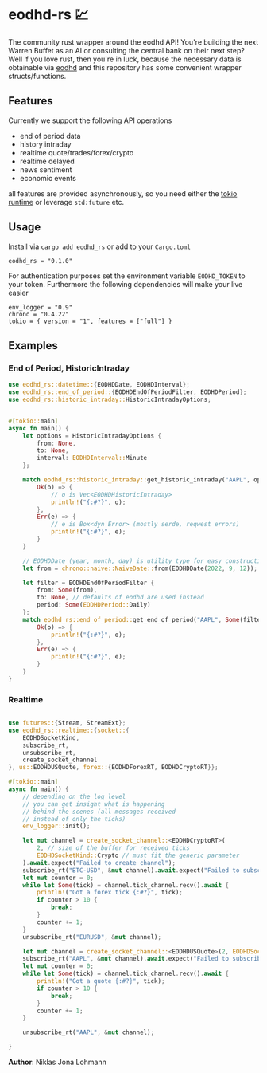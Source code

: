 # eodhd-rs 💹

The community rust wrapper around the eodhd API!
You're building the next Warren Buffet as an AI
or consulting the central bank on their next step?
Well if you love rust, then you're in luck, because
the necessary data is obtainable via [eodhd](https://eodhistoricaldata.com/)
and this repository has some convenient wrapper structs/functions.

## Features
Currently we support the following API operations

- end of period data
- history intraday
- realtime quote/trades/forex/crypto 
- realtime delayed
- news sentiment
- economic events

all features are provided asynchronously, so you need
either the [tokio runtime](https://tokio.rs/) or leverage `std:future` etc.

## Usage
Install via `cargo add eodhd_rs`
or add to your `Cargo.toml`


```
eodhd_rs = "0.1.0"
```


For authentication purposes set the environment
variable `EODHD_TOKEN` to your token.
Furthermore the following dependencies will make your live easier
```
env_logger = "0.9"
chrono = "0.4.22"
tokio = { version = "1", features = ["full"] }
```

## Examples

### End of Period, HistoricIntraday

```rust
use eodhd_rs::datetime::{EODHDDate, EODHDInterval};
use eodhd_rs::end_of_period::{EODHDEndOfPeriodFilter, EODHDPeriod};
use eodhd_rs::historic_intraday::HistoricIntradayOptions;


#[tokio::main]
async fn main() {
    let options = HistoricIntradayOptions {
        from: None,
        to: None,
        interval: EODHDInterval::Minute
    };

    match eodhd_rs::historic_intraday::get_historic_intraday("AAPL", options).await {
        Ok(o) => {
            // o is Vec<EODHDHistoricIntraday>
            println!("{:#?}", o);
        },
        Err(e) => {
            // e is Box<dyn Error> (mostly serde, reqwest errors)
            println!("{:#?}", e);
        }
    }

    // EODHDDate (year, month, day) is utility type for easy construction of chrono's NaiveDates
    let from = chrono::naive::NaiveDate::from(EODHDDate(2022, 9, 12));

    let filter = EODHDEndOfPeriodFilter {
        from: Some(from),
        to: None, // defaults of eodhd are used instead
        period: Some(EODHDPeriod::Daily)
    };
    match eodhd_rs::end_of_period::get_end_of_period("AAPL", Some(filter)).await {
        Ok(o) => {
            println!("{:#?}", o);
        },
        Err(e) => {
            println!("{:#?}", e);
        }
    }
}
```

### Realtime 

```rust

use futures::{Stream, StreamExt};
use eodhd_rs::realtime::{socket::{
    EODHDSocketKind, 
    subscribe_rt, 
    unsubscribe_rt,
    create_socket_channel
}, us::EODHDUSQuote, forex::{EODHDForexRT, EODHDCryptoRT}};

#[tokio::main]
async fn main() {
    // depending on the log level
    // you can get insight what is happening
    // behind the scenes (all messages received
    // instead of only the ticks)
    env_logger::init();

    let mut channel = create_socket_channel::<EODHDCryptoRT>(
        2, // size of the buffer for received ticks
        EODHDSocketKind::Crypto // must fit the generic parameter
    ).await.expect("Failed to create channel");
    subscribe_rt("BTC-USD", &mut channel).await.expect("Failed to subscribe to ticker");
    let mut counter = 0;
    while let Some(tick) = channel.tick_channel.recv().await {
        println!("Got a forex tick {:#?}", tick);
        if counter > 10 {
            break;
        }
        counter += 1;
    }
    unsubscribe_rt("EURUSD", &mut channel);

    let mut channel = create_socket_channel::<EODHDUSQuote>(2, EODHDSocketKind::Quote).await.expect("Failed to create channel");
    subscribe_rt("AAPL", &mut channel).await.expect("Failed to subscribe to ticker");
    let mut counter = 0;
    while let Some(tick) = channel.tick_channel.recv().await {
        println!("Got a quote {:#?}", tick);
        if counter > 10 {
            break;
        }
        counter += 1;
    }

    unsubscribe_rt("AAPL", &mut channel);

}
```

**Author**: Niklas Jona Lohmann
